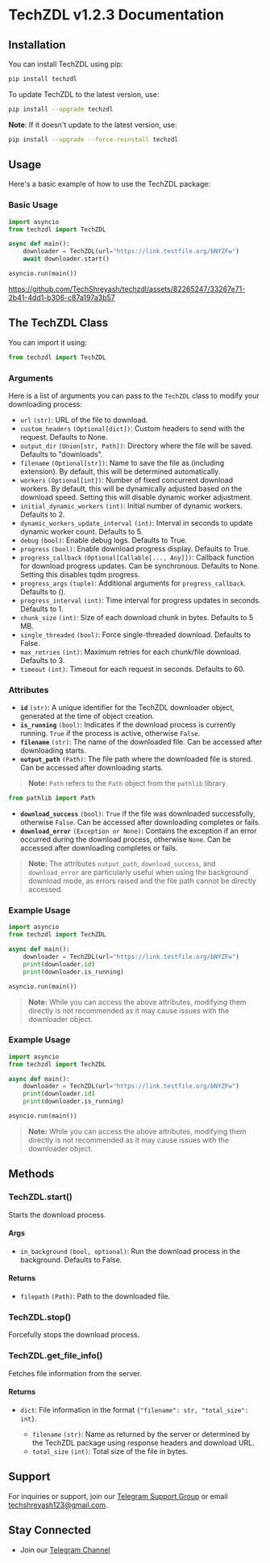 # TechZDL v1.2.3 Documentation

## Installation

You can install TechZDL using pip:

```sh
pip install techzdl
```

To update TechZDL to the latest version, use:

```sh
pip install --upgrade techzdl
```

**Note**: If it doesn't update to the latest version, use:

```sh
pip install --upgrade --force-reinstall techzdl
```

## Usage

Here's a basic example of how to use the TechZDL package:

### Basic Usage

```python
import asyncio
from techzdl import TechZDL

async def main():
    downloader = TechZDL(url="https://link.testfile.org/bNYZFw")
    await downloader.start()

asyncio.run(main())
```

https://github.com/TechShreyash/techzdl/assets/82265247/33267e71-2b41-4dd1-b306-c87a197a3b57

## The TechZDL Class

You can import it using:

```python
from techzdl import TechZDL
```

### Arguments

Here is a list of arguments you can pass to the `TechZDL` class to modify your downloading process:

- `url` `(str)`: URL of the file to download.
- `custom_headers` `(Optional[dict])`: Custom headers to send with the request. Defaults to None.
- `output_dir` `(Union[str, Path])`: Directory where the file will be saved. Defaults to "downloads".
- `filename` `(Optional[str])`: Name to save the file as (including extension). By default, this will be determined automatically.
- `workers` `(Optional[int])`: Number of fixed concurrent download workers. By default, this will be dynamically adjusted based on the download speed. Setting this will disable dynamic worker adjustment.
- `initial_dynamic_workers` `(int)`: Initial number of dynamic workers. Defaults to 2.
- `dynamic_workers_update_interval` `(int)`: Interval in seconds to update dynamic worker count. Defaults to 5.
- `debug` `(bool)`: Enable debug logs. Defaults to True.
- `progress` `(bool)`: Enable download progress display. Defaults to True.
- `progress_callback` `(Optional[Callable[..., Any]])`: Callback function for download progress updates. Can be synchronous. Defaults to None. Setting this disables tqdm progress.
- `progress_args` `(tuple)`: Additional arguments for `progress_callback`. Defaults to ().
- `progress_interval` `(int)`: Time interval for progress updates in seconds. Defaults to 1.
- `chunk_size` `(int)`: Size of each download chunk in bytes. Defaults to 5 MB.
- `single_threaded` `(bool)`: Force single-threaded download. Defaults to False.
- `max_retries` `(int)`: Maximum retries for each chunk/file download. Defaults to 3.
- `timeout` `(int)`: Timeout for each request in seconds. Defaults to 60.

### Attributes

- **`id`** `(str)`: A unique identifier for the TechZDL downloader object, generated at the time of object creation.
- **`is_running`** `(bool)`: Indicates if the download process is currently running. `True` if the process is active, otherwise `False`.
- **`filename`** `(str)`: The name of the downloaded file. Can be accessed after downloading starts.
- **`output_path`** `(Path)`: The file path where the downloaded file is stored. Can be accessed after downloading starts.

> **Note:** `Path` refers to the `Path` object from the `pathlib` library.
```python
from pathlib import Path
```

- **`download_success`** `(bool)`: `True` if the file was downloaded successfully, otherwise `False`. Can be accessed after downloading completes or fails.
- **`download_error`** `(Exception or None)`: Contains the exception if an error occurred during the download process, otherwise `None`. Can be accessed after downloading completes or fails.

> **Note:** The attributes `output_path`, `download_success`, and `download_error` are particularly useful when using the background download mode, as errors raised and the file path cannot be directly accessed.

### Example Usage

```python
import asyncio
from techzdl import TechZDL

async def main():
    downloader = TechZDL(url="https://link.testfile.org/bNYZFw")
    print(downloader.id)
    print(downloader.is_running)

asyncio.run(main())
```

> **Note:** While you can access the above attributes, modifying them directly is not recommended as it may cause issues with the downloader object.

### Example Usage

```python
import asyncio
from techzdl import TechZDL

async def main():
    downloader = TechZDL(url="https://link.testfile.org/bNYZFw")
    print(downloader.id)
    print(downloader.is_running)

asyncio.run(main())
```

> **Note:** While you can access the above attributes, modifying them directly is not recommended as it may cause issues with the downloader object.

## Methods

### TechZDL.start()

Starts the download process.

#### Args

- `in_background` `(bool, optional)`: Run the download process in the background. Defaults to False.

#### Returns

- `filepath` `(Path)`: Path to the downloaded file.


### TechZDL.stop()

Forcefully stops the download process.

### TechZDL.get_file_info()

Fetches file information from the server.

#### Returns

- `dict`: File information in the format `{"filename": str, "total_size": int}`.

  - `filename` `(str)`: Name as returned by the server or determined by the TechZDL package using response headers and download URL.
  - `total_size` `(int)`: Total size of the file in bytes.

## Support

For inquiries or support, join our [Telegram Support Group](https://telegram.me/TechZBots_Support) or email [techshreyash123@gmail.com](mailto:techshreyash123@gmail.com).

## Stay Connected

- Join our [Telegram Channel](https://telegram.me/TechZBots)
